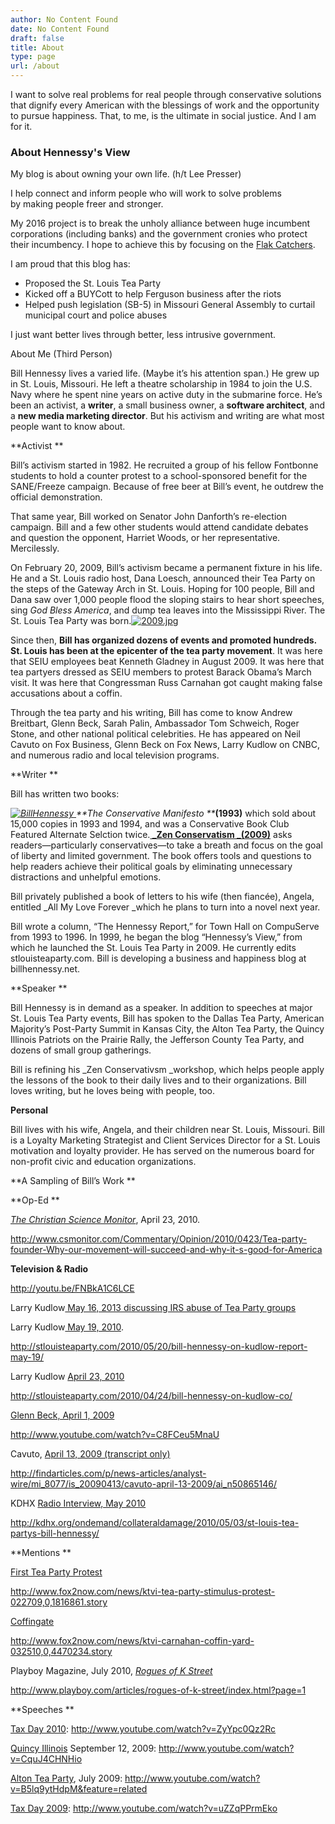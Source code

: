 ```yaml
---
author: No Content Found
date: No Content Found
draft: false
title: About
type: page
url: /about
---
```


I want to solve real problems for real people through conservative solutions that dignify every American with the blessings of work and the opportunity to pursue happiness.
That, to me, is the ultimate in social justice. And I am for it.




### About Hennessy's View




My blog is about owning your own life. (h/t Lee Presser)




I help connect and inform people who will work to solve problems by making people freer and stronger.




My 2016 project is to break the unholy alliance between huge incumbent corporations (including banks) and the government cronies who protect their incumbency. I hope to achieve this by focusing on the [Flak Catchers](/hennessys-view/2016/01/20/2016-is-the-year-we-overwhelm-the-flak-catchers).




I am proud that this blog has:
* Proposed the St. Louis Tea Party
* Kicked off a BUYCott to help Ferguson business after the riots
* Helped push legislation (SB-5) in Missouri General Assembly to curtail municipal court and police abuses




I just want better lives through better, less intrusive government.







About Me (Third Person)




Bill Hennessy lives a varied life. (Maybe it’s his attention span.) He grew up in St. Louis, Missouri. He left a theatre scholarship in 1984 to join the U.S. Navy where he spent nine years on active duty in the submarine force. He’s been an activist, a **writer**, a small business owner, a **software architect**, and a **new media marketing director**. But his activism and writing are what most people want to know about.




**Activist **




Bill’s activism started in 1982. He recruited a group of his fellow Fontbonne students to hold a counter protest to a school-sponsored benefit for the SANE/Freeze campaign. Because of free beer at Bill’s event, he outdrew the official demonstration.




That same year, Bill worked on Senator John Danforth’s re-election campaign. Bill and a few other students would attend candidate debates and question the opponent, Harriet Woods, or her representative. Mercilessly.




On February 20, 2009, Bill’s activism became a permanent fixture in his life. He and a St. Louis radio host, Dana Loesch, announced their Tea Party on the steps of the Gateway Arch in St. Louis. Hoping for 100 people, Bill and Dana saw over 1,000 people flood the sloping stairs to hear short speeches, sing _God Bless America_, and dump tea leaves into the Mississippi River. The St. Louis Tea Party was born.[![2009.jpg](http://journeymapp.com/hennessysview/wp-content/uploads/2012/04/2009-300x180.jpg)
](http://journeymapp.com/hennessysview/wp-content/uploads/2012/04/2009.jpg)




Since then, **Bill has organized dozens of events and promoted hundreds. St. Louis has been at the epicenter of the tea party movement**. It was here that SEIU employees beat Kenneth Gladney in August 2009. It was here that tea partyers dressed as SEIU members to protest Barack Obama’s March visit. It was here that Congressman Russ Carnahan got caught making false accusations about a coffin.




Through the tea party and his writing, Bill has come to know Andrew Breitbart, Glenn Beck, Sarah Palin, Ambassador Tom Schweich, Roger Stone, and other national political celebrities. He has appeared on Neil Cavuto on Fox Business, Glenn Beck on Fox News, Larry Kudlow on CNBC, and numerous radio and local television programs.




**Writer **




Bill has written two books:




_[![BillHennessy](http://journeymapp.com/hennessysview/wp-content/uploads/2011/03/BillHennessy.png)
](http://journeymapp.com/hennessysview/wp-content/uploads/2011/03/BillHennessy.png)**The Conservative Manifesto **_**(1993)** which sold about 15,000 copies in 1993 and 1994, and was a Conservative Book Club Featured Alternate Selction twice.**[ _Zen Conservatism _(2009)](http://www.amazon.com/Zen-Conservatism-Reclaim-liberty-without/dp/1449959040?&camp=212361&linkCode=wey&tag=hennesssview-20&creative=391817)** asks readers—particularly conservatives—to take a breath and focus on the goal of liberty and limited government. The book offers tools and questions to help readers achieve their political goals by eliminating unnecessary distractions and unhelpful emotions.




Bill privately published a book of letters to his wife (then fiancée), Angela, entitled _All My Love Forever _which he plans to turn into a novel next year.




Bill wrote a column, “The Hennessy Report,” for Town Hall on CompuServe from 1993 to 1996. In 1999, he began the blog “Hennessy’s View,” from which he launched the St. Louis Tea Party in 2009. He currently edits stlouisteaparty.com. Bill is developing a business and happiness blog at billhennessy.net.




**Speaker **




Bill Hennessy is in demand as a speaker. In addition to speeches at major St. Louis Tea Party events, Bill has spoken to the Dallas Tea Party, American Majority’s Post-Party Summit in Kansas City, the Alton Tea Party, the Quincy Illinois Patriots on the Prairie Rally, the Jefferson County Tea Party, and dozens of small group gatherings.




Bill is refining his _Zen Conservativsm _workshop, which helps people apply the lessons of the book to their daily lives and to their organizations. Bill loves writing, but he loves being with people, too.




**Personal**




Bill lives with his wife, Angela, and their children near St. Louis, Missouri. Bill is a Loyalty Marketing Strategist and Client Services Director for a St. Louis motivation and loyalty provider. He has served on the numerous board for non-profit civic and education organizations.




**A Sampling of Bill’s Work **




**Op-Ed **




_[The Christian Science Monitor](http://www.csmonitor.com/Commentary/Opinion/2010/0423/Tea-party-founder-Why-our-movement-will-succeed-and-why-it-s-good-for-America)_, April 23, 2010.




http://www.csmonitor.com/Commentary/Opinion/2010/0423/Tea-party-founder-Why-our-movement-will-succeed-and-why-it-s-good-for-America




**Television & Radio**




http://youtu.be/FNBkA1C6LCE







Larry Kudlow[ May 16, 2013 discussing IRS abuse of Tea Party groups](http://youtu.be/FNBkA1C6LCE)




Larry Kudlow[ May 19, 2010](http://stlouisteaparty.com/2010/05/20/bill-hennessy-on-kudlow-report-may-19/).




http://stlouisteaparty.com/2010/05/20/bill-hennessy-on-kudlow-report-may-19/




Larry Kudlow [April 23, 2010](http://stlouisteaparty.com/2010/04/24/bill-hennessy-on-kudlow-co/)




http://stlouisteaparty.com/2010/04/24/bill-hennessy-on-kudlow-co/




[Glenn Beck, April 1, 2009](http://www.youtube.com/watch?v=C8FCeu5MnaU)




http://www.youtube.com/watch?v=C8FCeu5MnaU




Cavuto, [April 13, 2009 (transcript only)](http://findarticles.com/p/news-articles/analyst-wire/mi_8077/is_20090413/cavuto-april-13-2009/ai_n50865146/)




http://findarticles.com/p/news-articles/analyst-wire/mi_8077/is_20090413/cavuto-april-13-2009/ai_n50865146/




KDHX [Radio Interview, May 2010](http://kdhx.org/ondemand/collateraldamage/2010/05/03/st-louis-tea-partys-bill-hennessy/)




http://kdhx.org/ondemand/collateraldamage/2010/05/03/st-louis-tea-partys-bill-hennessy/




**Mentions **




[First Tea Party Protest](http://www.fox2now.com/news/ktvi-tea-party-stimulus-protest-022709,0,1816861.story)




http://www.fox2now.com/news/ktvi-tea-party-stimulus-protest-022709,0,1816861.story




[Coffingate](http://www.fox2now.com/news/ktvi-carnahan-coffin-yard-032510,0,4470234.story)




http://www.fox2now.com/news/ktvi-carnahan-coffin-yard-032510,0,4470234.story




Playboy Magazine, July 2010, _[Rogues of K Street ](http://www.playboy.com/articles/rogues-of-k-street/index.html?page=1)_




http://www.playboy.com/articles/rogues-of-k-street/index.html?page=1




**Speeches **




[Tax Day 2010](http://www.youtube.com/watch?v=ZyYpc0Qz2Rc): http://www.youtube.com/watch?v=ZyYpc0Qz2Rc




[Quincy Illinois](http://www.youtube.com/watch?v=CquJ4CHNHio) September 12, 2009: http://www.youtube.com/watch?v=CquJ4CHNHio




[Alton Tea Party](http://www.youtube.com/watch?v=B5lq9ytHdpM&feature=related), July 2009: http://www.youtube.com/watch?v=B5lq9ytHdpM&feature=related




[Tax Day 2009](http://www.youtube.com/watch?v=uZZqPPrmEko): http://www.youtube.com/watch?v=uZZqPPrmEko
